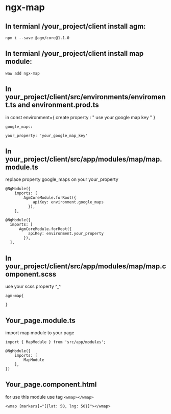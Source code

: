 # ngx-map

## In termianl /your_project/client install agm:
```
npm i --save @agm/core@1.1.0
```
## In termianl /your_project/client install map module:
```
waw add ngx-map
```
## In your_project/client/src/environments/enviroment.ts and environment.prod.ts
in const environment={
create property : " use your google map key " }

```
google_maps:

```
```
your_property: 'your_google_map_key'

```
## In your_project/client/src/app/modules/map/map.module.ts
replace property google_maps on your your_property

```
@NgModule({
	imports: [
		AgmCoreModule.forRoot({
			apiKey: environment.google_maps
		  }),
	],
  ```
  ```
@NgModule({
	imports: [
		AgmCoreModule.forRoot({
			apiKey: environment.your_property
		  }),
	],
  ```
  
## In your_project/client/src/app/modules/map/map.component.scss
use your scss property ^_^
```
agm-map{

}
```
## Your_page.module.ts
import map module to your page
```
import { MapModule } from 'src/app/modules';

@NgModule({
	imports: [
		MapModule
	],
})
```
## Your_page.component.html
for use this module use tag ```<wmap></wmap> ```
```
<wmap [markers]="[{lat: 50, lng: 50}]"></wmap>
```
